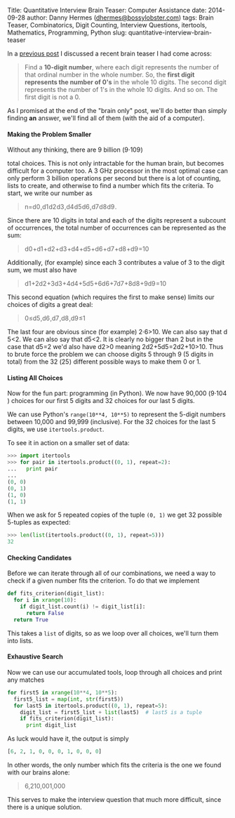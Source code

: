 Title: Quantitative Interview Brain Teaser: Computer Assistance
date: 2014-09-28
author: Danny Hermes (dhermes@bossylobster.com)
tags: Brain Teaser, Combinatorics, Digit Counting, Interview Questions, itertools, Mathematics, Programming, Python
slug: quantitative-interview-brain-teaser

In a [previous post](/2014/09/quantitative-brain-teaser-brain-only.html)
I discussed a recent brain teaser I had come across:

> Find a **10-digit number**, where each digit represents the
> number of that ordinal number in the whole number. So, the
> **first digit represents the number of 0's** in the whole 10 digits. The
> second digit represents the number of 1's in the whole 10 digits. And
> so on. The first digit is not a 0.

As I promised at the end of the "brain only" post, we'll do better than
simply finding **an** answer, we'll find all of them (with the aid of a
computer).

#### Making the Problem Smaller

Without any thinking, there are 9 billion (<span class="katex"><span class="katex-inner"><span class="strut" style="height:0.8141079999999999em;"></span><span class="strut bottom" style="height:0.8141079999999999em;vertical-align:0em;"></span><span class="base textstyle uncramped"><span class="mord">9</span><span class="mbin">&#8901;</span><span class="mord">1</span><span class="mord"><span class="mord">0</span><span class="vlist"><span style="top:-0.363em;margin-right:0.05em;"><span class="fontsize-ensurer reset-size5 size5"><span style="font-size:0em;">&#8203;</span></span><span class="reset-textstyle scriptstyle uncramped"><span class="mord">9</span></span></span><span class="baseline-fix"><span class="fontsize-ensurer reset-size5 size5"><span style="font-size:0em;">&#8203;</span></span>&#8203;</span></span></span></span></span></span>)

total choices. This is not only intractable for the human brain, but
becomes difficult for a computer too. A 3 GHz processor in the most
optimal case can only perform 3 billion operations per second but there
is a lot of counting, lists to create, and otherwise to find a number
which fits the criteria. To start, we write our number as

<div class="katex-elt"><blockquote>
<span class="katex"><span class="katex-inner"><span class="strut" style="height:0.69444em;"></span><span class="strut bottom" style="height:0.8888799999999999em;vertical-align:-0.19444em;"></span><span class="base textstyle uncramped"><span class="reset-textstyle displaystyle textstyle uncramped"><span class="mord mathit">n</span><span class="mrel">=</span><span class="mord"><span class="mord mathit">d</span><span class="vlist"><span style="top:0.15em;margin-right:0.05em;margin-left:0em;"><span class="fontsize-ensurer reset-size5 size5"><span style="font-size:0em;">&#8203;</span></span><span class="reset-textstyle scriptstyle cramped"><span class="mord">0</span></span></span><span class="baseline-fix"><span class="fontsize-ensurer reset-size5 size5"><span style="font-size:0em;">&#8203;</span></span>&#8203;</span></span></span><span class="mpunct">,</span><span class="mord"><span class="mord mathit">d</span><span class="vlist"><span style="top:0.15em;margin-right:0.05em;margin-left:0em;"><span class="fontsize-ensurer reset-size5 size5"><span style="font-size:0em;">&#8203;</span></span><span class="reset-textstyle scriptstyle cramped"><span class="mord">1</span></span></span><span class="baseline-fix"><span class="fontsize-ensurer reset-size5 size5"><span style="font-size:0em;">&#8203;</span></span>&#8203;</span></span></span><span class="mord"><span class="mord mathit">d</span><span class="vlist"><span style="top:0.15em;margin-right:0.05em;margin-left:0em;"><span class="fontsize-ensurer reset-size5 size5"><span style="font-size:0em;">&#8203;</span></span><span class="reset-textstyle scriptstyle cramped"><span class="mord">2</span></span></span><span class="baseline-fix"><span class="fontsize-ensurer reset-size5 size5"><span style="font-size:0em;">&#8203;</span></span>&#8203;</span></span></span><span class="mord"><span class="mord mathit">d</span><span class="vlist"><span style="top:0.15em;margin-right:0.05em;margin-left:0em;"><span class="fontsize-ensurer reset-size5 size5"><span style="font-size:0em;">&#8203;</span></span><span class="reset-textstyle scriptstyle cramped"><span class="mord">3</span></span></span><span class="baseline-fix"><span class="fontsize-ensurer reset-size5 size5"><span style="font-size:0em;">&#8203;</span></span>&#8203;</span></span></span><span class="mpunct">,</span><span class="mord"><span class="mord mathit">d</span><span class="vlist"><span style="top:0.15em;margin-right:0.05em;margin-left:0em;"><span class="fontsize-ensurer reset-size5 size5"><span style="font-size:0em;">&#8203;</span></span><span class="reset-textstyle scriptstyle cramped"><span class="mord">4</span></span></span><span class="baseline-fix"><span class="fontsize-ensurer reset-size5 size5"><span style="font-size:0em;">&#8203;</span></span>&#8203;</span></span></span><span class="mord"><span class="mord mathit">d</span><span class="vlist"><span style="top:0.15em;margin-right:0.05em;margin-left:0em;"><span class="fontsize-ensurer reset-size5 size5"><span style="font-size:0em;">&#8203;</span></span><span class="reset-textstyle scriptstyle cramped"><span class="mord">5</span></span></span><span class="baseline-fix"><span class="fontsize-ensurer reset-size5 size5"><span style="font-size:0em;">&#8203;</span></span>&#8203;</span></span></span><span class="mord"><span class="mord mathit">d</span><span class="vlist"><span style="top:0.15em;margin-right:0.05em;margin-left:0em;"><span class="fontsize-ensurer reset-size5 size5"><span style="font-size:0em;">&#8203;</span></span><span class="reset-textstyle scriptstyle cramped"><span class="mord">6</span></span></span><span class="baseline-fix"><span class="fontsize-ensurer reset-size5 size5"><span style="font-size:0em;">&#8203;</span></span>&#8203;</span></span></span><span class="mpunct">,</span><span class="mord"><span class="mord mathit">d</span><span class="vlist"><span style="top:0.15em;margin-right:0.05em;margin-left:0em;"><span class="fontsize-ensurer reset-size5 size5"><span style="font-size:0em;">&#8203;</span></span><span class="reset-textstyle scriptstyle cramped"><span class="mord">7</span></span></span><span class="baseline-fix"><span class="fontsize-ensurer reset-size5 size5"><span style="font-size:0em;">&#8203;</span></span>&#8203;</span></span></span><span class="mord"><span class="mord mathit">d</span><span class="vlist"><span style="top:0.15em;margin-right:0.05em;margin-left:0em;"><span class="fontsize-ensurer reset-size5 size5"><span style="font-size:0em;">&#8203;</span></span><span class="reset-textstyle scriptstyle cramped"><span class="mord">8</span></span></span><span class="baseline-fix"><span class="fontsize-ensurer reset-size5 size5"><span style="font-size:0em;">&#8203;</span></span>&#8203;</span></span></span><span class="mord"><span class="mord mathit">d</span><span class="vlist"><span style="top:0.15em;margin-right:0.05em;margin-left:0em;"><span class="fontsize-ensurer reset-size5 size5"><span style="font-size:0em;">&#8203;</span></span><span class="reset-textstyle scriptstyle cramped"><span class="mord">9</span></span></span><span class="baseline-fix"><span class="fontsize-ensurer reset-size5 size5"><span style="font-size:0em;">&#8203;</span></span>&#8203;</span></span></span><span class="mord">.</span></span></span></span></span>
</blockquote></div>

Since there are 10 digits in total and each of the digits represent a
subcount of occurrences, the total number of occurrences can be
represented as the sum:

<div class="katex-elt"><blockquote>
<span class="katex"><span class="katex-inner"><span class="strut" style="height:0.69444em;"></span><span class="strut bottom" style="height:0.84444em;vertical-align:-0.15em;"></span><span class="base textstyle uncramped"><span class="mord"><span class="mord mathit">d</span><span class="vlist"><span style="top:0.15em;margin-right:0.05em;margin-left:0em;"><span class="fontsize-ensurer reset-size5 size5"><span style="font-size:0em;">&#8203;</span></span><span class="reset-textstyle scriptstyle cramped"><span class="mord">0</span></span></span><span class="baseline-fix"><span class="fontsize-ensurer reset-size5 size5"><span style="font-size:0em;">&#8203;</span></span>&#8203;</span></span></span><span class="mbin">+</span><span class="mord"><span class="mord mathit">d</span><span class="vlist"><span style="top:0.15em;margin-right:0.05em;margin-left:0em;"><span class="fontsize-ensurer reset-size5 size5"><span style="font-size:0em;">&#8203;</span></span><span class="reset-textstyle scriptstyle cramped"><span class="mord">1</span></span></span><span class="baseline-fix"><span class="fontsize-ensurer reset-size5 size5"><span style="font-size:0em;">&#8203;</span></span>&#8203;</span></span></span><span class="mbin">+</span><span class="mord"><span class="mord mathit">d</span><span class="vlist"><span style="top:0.15em;margin-right:0.05em;margin-left:0em;"><span class="fontsize-ensurer reset-size5 size5"><span style="font-size:0em;">&#8203;</span></span><span class="reset-textstyle scriptstyle cramped"><span class="mord">2</span></span></span><span class="baseline-fix"><span class="fontsize-ensurer reset-size5 size5"><span style="font-size:0em;">&#8203;</span></span>&#8203;</span></span></span><span class="mbin">+</span><span class="mord"><span class="mord mathit">d</span><span class="vlist"><span style="top:0.15em;margin-right:0.05em;margin-left:0em;"><span class="fontsize-ensurer reset-size5 size5"><span style="font-size:0em;">&#8203;</span></span><span class="reset-textstyle scriptstyle cramped"><span class="mord">3</span></span></span><span class="baseline-fix"><span class="fontsize-ensurer reset-size5 size5"><span style="font-size:0em;">&#8203;</span></span>&#8203;</span></span></span><span class="mbin">+</span><span class="mord"><span class="mord mathit">d</span><span class="vlist"><span style="top:0.15em;margin-right:0.05em;margin-left:0em;"><span class="fontsize-ensurer reset-size5 size5"><span style="font-size:0em;">&#8203;</span></span><span class="reset-textstyle scriptstyle cramped"><span class="mord">4</span></span></span><span class="baseline-fix"><span class="fontsize-ensurer reset-size5 size5"><span style="font-size:0em;">&#8203;</span></span>&#8203;</span></span></span><span class="mbin">+</span><span class="mord"><span class="mord mathit">d</span><span class="vlist"><span style="top:0.15em;margin-right:0.05em;margin-left:0em;"><span class="fontsize-ensurer reset-size5 size5"><span style="font-size:0em;">&#8203;</span></span><span class="reset-textstyle scriptstyle cramped"><span class="mord">5</span></span></span><span class="baseline-fix"><span class="fontsize-ensurer reset-size5 size5"><span style="font-size:0em;">&#8203;</span></span>&#8203;</span></span></span><span class="mbin">+</span><span class="mord"><span class="mord mathit">d</span><span class="vlist"><span style="top:0.15em;margin-right:0.05em;margin-left:0em;"><span class="fontsize-ensurer reset-size5 size5"><span style="font-size:0em;">&#8203;</span></span><span class="reset-textstyle scriptstyle cramped"><span class="mord">6</span></span></span><span class="baseline-fix"><span class="fontsize-ensurer reset-size5 size5"><span style="font-size:0em;">&#8203;</span></span>&#8203;</span></span></span><span class="mbin">+</span><span class="mord"><span class="mord mathit">d</span><span class="vlist"><span style="top:0.15em;margin-right:0.05em;margin-left:0em;"><span class="fontsize-ensurer reset-size5 size5"><span style="font-size:0em;">&#8203;</span></span><span class="reset-textstyle scriptstyle cramped"><span class="mord">7</span></span></span><span class="baseline-fix"><span class="fontsize-ensurer reset-size5 size5"><span style="font-size:0em;">&#8203;</span></span>&#8203;</span></span></span><span class="mbin">+</span><span class="mord"><span class="mord mathit">d</span><span class="vlist"><span style="top:0.15em;margin-right:0.05em;margin-left:0em;"><span class="fontsize-ensurer reset-size5 size5"><span style="font-size:0em;">&#8203;</span></span><span class="reset-textstyle scriptstyle cramped"><span class="mord">8</span></span></span><span class="baseline-fix"><span class="fontsize-ensurer reset-size5 size5"><span style="font-size:0em;">&#8203;</span></span>&#8203;</span></span></span><span class="mbin">+</span><span class="mord"><span class="mord mathit">d</span><span class="vlist"><span style="top:0.15em;margin-right:0.05em;margin-left:0em;"><span class="fontsize-ensurer reset-size5 size5"><span style="font-size:0em;">&#8203;</span></span><span class="reset-textstyle scriptstyle cramped"><span class="mord">9</span></span></span><span class="baseline-fix"><span class="fontsize-ensurer reset-size5 size5"><span style="font-size:0em;">&#8203;</span></span>&#8203;</span></span></span><span class="mrel">=</span><span class="mord">1</span><span class="mord">0</span></span></span></span>
</blockquote></div>

Additionally, (for example) since each 3 contributes a value of 3 to the
digit sum, we must also have

<div class="katex-elt"><blockquote>
<span class="katex"><span class="katex-inner"><span class="strut" style="height:0.69444em;"></span><span class="strut bottom" style="height:0.84444em;vertical-align:-0.15em;"></span><span class="base textstyle uncramped"><span class="mord"><span class="mord mathit">d</span><span class="vlist"><span style="top:0.15em;margin-right:0.05em;margin-left:0em;"><span class="fontsize-ensurer reset-size5 size5"><span style="font-size:0em;">&#8203;</span></span><span class="reset-textstyle scriptstyle cramped"><span class="mord">1</span></span></span><span class="baseline-fix"><span class="fontsize-ensurer reset-size5 size5"><span style="font-size:0em;">&#8203;</span></span>&#8203;</span></span></span><span class="mbin">+</span><span class="mord">2</span><span class="mord"><span class="mord mathit">d</span><span class="vlist"><span style="top:0.15em;margin-right:0.05em;margin-left:0em;"><span class="fontsize-ensurer reset-size5 size5"><span style="font-size:0em;">&#8203;</span></span><span class="reset-textstyle scriptstyle cramped"><span class="mord">2</span></span></span><span class="baseline-fix"><span class="fontsize-ensurer reset-size5 size5"><span style="font-size:0em;">&#8203;</span></span>&#8203;</span></span></span><span class="mbin">+</span><span class="mord">3</span><span class="mord"><span class="mord mathit">d</span><span class="vlist"><span style="top:0.15em;margin-right:0.05em;margin-left:0em;"><span class="fontsize-ensurer reset-size5 size5"><span style="font-size:0em;">&#8203;</span></span><span class="reset-textstyle scriptstyle cramped"><span class="mord">3</span></span></span><span class="baseline-fix"><span class="fontsize-ensurer reset-size5 size5"><span style="font-size:0em;">&#8203;</span></span>&#8203;</span></span></span><span class="mbin">+</span><span class="mord">4</span><span class="mord"><span class="mord mathit">d</span><span class="vlist"><span style="top:0.15em;margin-right:0.05em;margin-left:0em;"><span class="fontsize-ensurer reset-size5 size5"><span style="font-size:0em;">&#8203;</span></span><span class="reset-textstyle scriptstyle cramped"><span class="mord">4</span></span></span><span class="baseline-fix"><span class="fontsize-ensurer reset-size5 size5"><span style="font-size:0em;">&#8203;</span></span>&#8203;</span></span></span><span class="mbin">+</span><span class="mord">5</span><span class="mord"><span class="mord mathit">d</span><span class="vlist"><span style="top:0.15em;margin-right:0.05em;margin-left:0em;"><span class="fontsize-ensurer reset-size5 size5"><span style="font-size:0em;">&#8203;</span></span><span class="reset-textstyle scriptstyle cramped"><span class="mord">5</span></span></span><span class="baseline-fix"><span class="fontsize-ensurer reset-size5 size5"><span style="font-size:0em;">&#8203;</span></span>&#8203;</span></span></span><span class="mbin">+</span><span class="mord">6</span><span class="mord"><span class="mord mathit">d</span><span class="vlist"><span style="top:0.15em;margin-right:0.05em;margin-left:0em;"><span class="fontsize-ensurer reset-size5 size5"><span style="font-size:0em;">&#8203;</span></span><span class="reset-textstyle scriptstyle cramped"><span class="mord">6</span></span></span><span class="baseline-fix"><span class="fontsize-ensurer reset-size5 size5"><span style="font-size:0em;">&#8203;</span></span>&#8203;</span></span></span><span class="mbin">+</span><span class="mord">7</span><span class="mord"><span class="mord mathit">d</span><span class="vlist"><span style="top:0.15em;margin-right:0.05em;margin-left:0em;"><span class="fontsize-ensurer reset-size5 size5"><span style="font-size:0em;">&#8203;</span></span><span class="reset-textstyle scriptstyle cramped"><span class="mord">7</span></span></span><span class="baseline-fix"><span class="fontsize-ensurer reset-size5 size5"><span style="font-size:0em;">&#8203;</span></span>&#8203;</span></span></span><span class="mbin">+</span><span class="mord">8</span><span class="mord"><span class="mord mathit">d</span><span class="vlist"><span style="top:0.15em;margin-right:0.05em;margin-left:0em;"><span class="fontsize-ensurer reset-size5 size5"><span style="font-size:0em;">&#8203;</span></span><span class="reset-textstyle scriptstyle cramped"><span class="mord">8</span></span></span><span class="baseline-fix"><span class="fontsize-ensurer reset-size5 size5"><span style="font-size:0em;">&#8203;</span></span>&#8203;</span></span></span><span class="mbin">+</span><span class="mord">9</span><span class="mord"><span class="mord mathit">d</span><span class="vlist"><span style="top:0.15em;margin-right:0.05em;margin-left:0em;"><span class="fontsize-ensurer reset-size5 size5"><span style="font-size:0em;">&#8203;</span></span><span class="reset-textstyle scriptstyle cramped"><span class="mord">9</span></span></span><span class="baseline-fix"><span class="fontsize-ensurer reset-size5 size5"><span style="font-size:0em;">&#8203;</span></span>&#8203;</span></span></span><span class="mrel">=</span><span class="mord">1</span><span class="mord">0</span></span></span></span>
</blockquote></div>

This second equation (which requires the first to make sense) limits our
choices of digits a great deal:

<div class="katex-elt"><blockquote>
<span class="katex"><span class="katex-inner"><span class="strut" style="height:0.69444em;"></span><span class="strut bottom" style="height:0.8888799999999999em;vertical-align:-0.19444em;"></span><span class="base textstyle uncramped"><span class="mord">0</span><span class="mrel">&#8804;</span><span class="mord"><span class="mord mathit">d</span><span class="vlist"><span style="top:0.15em;margin-right:0.05em;margin-left:0em;"><span class="fontsize-ensurer reset-size5 size5"><span style="font-size:0em;">&#8203;</span></span><span class="reset-textstyle scriptstyle cramped"><span class="mord">5</span></span></span><span class="baseline-fix"><span class="fontsize-ensurer reset-size5 size5"><span style="font-size:0em;">&#8203;</span></span>&#8203;</span></span></span><span class="mpunct">,</span><span class="mord"><span class="mord mathit">d</span><span class="vlist"><span style="top:0.15em;margin-right:0.05em;margin-left:0em;"><span class="fontsize-ensurer reset-size5 size5"><span style="font-size:0em;">&#8203;</span></span><span class="reset-textstyle scriptstyle cramped"><span class="mord">6</span></span></span><span class="baseline-fix"><span class="fontsize-ensurer reset-size5 size5"><span style="font-size:0em;">&#8203;</span></span>&#8203;</span></span></span><span class="mpunct">,</span><span class="mord"><span class="mord mathit">d</span><span class="vlist"><span style="top:0.15em;margin-right:0.05em;margin-left:0em;"><span class="fontsize-ensurer reset-size5 size5"><span style="font-size:0em;">&#8203;</span></span><span class="reset-textstyle scriptstyle cramped"><span class="mord">7</span></span></span><span class="baseline-fix"><span class="fontsize-ensurer reset-size5 size5"><span style="font-size:0em;">&#8203;</span></span>&#8203;</span></span></span><span class="mpunct">,</span><span class="mord"><span class="mord mathit">d</span><span class="vlist"><span style="top:0.15em;margin-right:0.05em;margin-left:0em;"><span class="fontsize-ensurer reset-size5 size5"><span style="font-size:0em;">&#8203;</span></span><span class="reset-textstyle scriptstyle cramped"><span class="mord">8</span></span></span><span class="baseline-fix"><span class="fontsize-ensurer reset-size5 size5"><span style="font-size:0em;">&#8203;</span></span>&#8203;</span></span></span><span class="mpunct">,</span><span class="mord"><span class="mord mathit">d</span><span class="vlist"><span style="top:0.15em;margin-right:0.05em;margin-left:0em;"><span class="fontsize-ensurer reset-size5 size5"><span style="font-size:0em;">&#8203;</span></span><span class="reset-textstyle scriptstyle cramped"><span class="mord">9</span></span></span><span class="baseline-fix"><span class="fontsize-ensurer reset-size5 size5"><span style="font-size:0em;">&#8203;</span></span>&#8203;</span></span></span><span class="mrel">&#8804;</span><span class="mord">1</span></span></span></span>
</blockquote></div>

The last four are obvious since (for example)
<span class="katex"><span class="katex-inner"><span class="strut" style="height:0.64444em;"></span><span class="strut bottom" style="height:0.68354em;vertical-align:-0.0391em;"></span><span class="base textstyle uncramped"><span class="mord">2</span><span class="mbin">&#8901;</span><span class="mord">6</span><span class="mrel">&gt;</span><span class="mord">1</span><span class="mord">0</span></span></span></span>. We can also say that <span class="katex"><span class="katex-inner"><span class="strut" style="height:0.69444em;"></span><span class="strut bottom" style="height:0.84444em;vertical-align:-0.15em;"></span><span class="base textstyle uncramped"><span class="mord"><span class="mord mathit">d</span><span class="vlist"><span style="top:0.15em;margin-right:0.05em;margin-left:0em;"><span class="fontsize-ensurer reset-size5 size5"><span style="font-size:0em;">&#8203;</span></span><span class="reset-textstyle scriptstyle cramped"><span class="mord">5</span></span></span><span class="baseline-fix"><span class="fontsize-ensurer reset-size5 size5"><span style="font-size:0em;">&#8203;</span></span>&#8203;</span></span></span><span class="mrel">&lt;</span><span class="mord">2</span></span></span></span>.
We can also say that
<span class="katex"><span class="katex-inner"><span class="strut" style="height:0.69444em;"></span><span class="strut bottom" style="height:0.84444em;vertical-align:-0.15em;"></span><span class="base textstyle uncramped"><span class="mord"><span class="mord mathit">d</span><span class="vlist"><span style="top:0.15em;margin-right:0.05em;margin-left:0em;"><span class="fontsize-ensurer reset-size5 size5"><span style="font-size:0em;">&#8203;</span></span><span class="reset-textstyle scriptstyle cramped"><span class="mord">5</span></span></span><span class="baseline-fix"><span class="fontsize-ensurer reset-size5 size5"><span style="font-size:0em;">&#8203;</span></span>&#8203;</span></span></span><span class="mrel">&lt;</span><span class="mord">2</span></span></span></span>.
It is clearly no bigger than 2 but in the case that
<span class="katex"><span class="katex-inner"><span class="strut" style="height:0.69444em;"></span><span class="strut bottom" style="height:0.84444em;vertical-align:-0.15em;"></span><span class="base textstyle uncramped"><span class="mord"><span class="mord mathit">d</span><span class="vlist"><span style="top:0.15em;margin-right:0.05em;margin-left:0em;"><span class="fontsize-ensurer reset-size5 size5"><span style="font-size:0em;">&#8203;</span></span><span class="reset-textstyle scriptstyle cramped"><span class="mord">5</span></span></span><span class="baseline-fix"><span class="fontsize-ensurer reset-size5 size5"><span style="font-size:0em;">&#8203;</span></span>&#8203;</span></span></span><span class="mrel">=</span><span class="mord">2</span></span></span></span>
we'd also have
<span class="katex"><span class="katex-inner"><span class="strut" style="height:0.69444em;"></span><span class="strut bottom" style="height:0.84444em;vertical-align:-0.15em;"></span><span class="base textstyle uncramped"><span class="mord"><span class="mord mathit">d</span><span class="vlist"><span style="top:0.15em;margin-right:0.05em;margin-left:0em;"><span class="fontsize-ensurer reset-size5 size5"><span style="font-size:0em;">&#8203;</span></span><span class="reset-textstyle scriptstyle cramped"><span class="mord">2</span></span></span><span class="baseline-fix"><span class="fontsize-ensurer reset-size5 size5"><span style="font-size:0em;">&#8203;</span></span>&#8203;</span></span></span><span class="mrel">&gt;</span><span class="mord">0</span></span></span></span>
meaning
<span class="katex"><span class="katex-inner"><span class="strut" style="height:0.69444em;"></span><span class="strut bottom" style="height:0.84444em;vertical-align:-0.15em;"></span><span class="base textstyle uncramped"><span class="mord">2</span><span class="mord"><span class="mord mathit">d</span><span class="vlist"><span style="top:0.15em;margin-right:0.05em;margin-left:0em;"><span class="fontsize-ensurer reset-size5 size5"><span style="font-size:0em;">&#8203;</span></span><span class="reset-textstyle scriptstyle cramped"><span class="mord">2</span></span></span><span class="baseline-fix"><span class="fontsize-ensurer reset-size5 size5"><span style="font-size:0em;">&#8203;</span></span>&#8203;</span></span></span><span class="mbin">+</span><span class="mord">5</span><span class="mord"><span class="mord mathit">d</span><span class="vlist"><span style="top:0.15em;margin-right:0.05em;margin-left:0em;"><span class="fontsize-ensurer reset-size5 size5"><span style="font-size:0em;">&#8203;</span></span><span class="reset-textstyle scriptstyle cramped"><span class="mord">5</span></span></span><span class="baseline-fix"><span class="fontsize-ensurer reset-size5 size5"><span style="font-size:0em;">&#8203;</span></span>&#8203;</span></span></span><span class="mrel">=</span><span class="mord">2</span><span class="mord"><span class="mord mathit">d</span><span class="vlist"><span style="top:0.15em;margin-right:0.05em;margin-left:0em;"><span class="fontsize-ensurer reset-size5 size5"><span style="font-size:0em;">&#8203;</span></span><span class="reset-textstyle scriptstyle cramped"><span class="mord">2</span></span></span><span class="baseline-fix"><span class="fontsize-ensurer reset-size5 size5"><span style="font-size:0em;">&#8203;</span></span>&#8203;</span></span></span><span class="mbin">+</span><span class="mord">1</span><span class="mord">0</span><span class="mrel">&gt;</span><span class="mord">1</span><span class="mord">0</span></span></span></span>.
Thus to brute force the problem we can choose digits 5 through
9 (5 digits in total) from the 32 (<span class="katex"><span class="katex-inner"><span class="strut" style="height:0.8141079999999999em;"></span><span class="strut bottom" style="height:0.8141079999999999em;vertical-align:0em;"></span><span class="base textstyle uncramped"><span class="mord"><span class="mord">2</span><span class="vlist"><span style="top:-0.363em;margin-right:0.05em;"><span class="fontsize-ensurer reset-size5 size5"><span style="font-size:0em;">&#8203;</span></span><span class="reset-textstyle scriptstyle uncramped"><span class="mord">5</span></span></span><span class="baseline-fix"><span class="fontsize-ensurer reset-size5 size5"><span style="font-size:0em;">&#8203;</span></span>&#8203;</span></span></span></span></span></span>)
different possible ways to make them 0 or 1.

#### Listing All Choices

Now for the fun part: programming (in Python). We now have 90,000
(<span class="katex"><span class="katex-inner"><span class="strut" style="height:0.8141079999999999em;"></span><span class="strut bottom" style="height:0.8141079999999999em;vertical-align:0em;"></span><span class="base textstyle uncramped"><span class="mord">9</span><span class="mbin">&#8901;</span><span class="mord">1</span><span class="mord"><span class="mord">0</span><span class="vlist"><span style="top:-0.363em;margin-right:0.05em;"><span class="fontsize-ensurer reset-size5 size5"><span style="font-size:0em;">&#8203;</span></span><span class="reset-textstyle scriptstyle uncramped"><span class="mord">4</span></span></span><span class="baseline-fix"><span class="fontsize-ensurer reset-size5 size5"><span style="font-size:0em;">&#8203;</span></span>&#8203;</span></span></span></span></span></span>)
choices for our first 5 digits and 32 choices for our last 5 digits.

We can use Python's `range(10**4, 10**5)` to represent the 5-digit
numbers between 10,000 and 99,999 (inclusive). For the 32 choices
for the last 5 digits, we use `itertools.product`.

To see it in action on a smaller set of data:

```python
>>> import itertools
>>> for pair in itertools.product((0, 1), repeat=2):
...   print pair
...
(0, 0)
(0, 1)
(1, 0)
(1, 1)
```

When we ask for 5 repeated
copies of the tuple `(0, 1)` we get 32 possible 5-tuples as expected:

```python
>>> len(list(itertools.product((0, 1), repeat=5)))
32
```

#### Checking Candidates

Before we can iterate through all of our combinations, we need a way to
check if a given number fits the criterion. To do that we implement

```python
def fits_criterion(digit_list):
  for i in xrange(10):
    if digit_list.count(i) != digit_list[i]:
      return False
  return True
```

This
takes a `list` of digits, so as we loop over all choices, we'll turn
them into lists.

#### Exhaustive Search

Now we can use our accumulated tools, loop through all choices and print
any matches

```python
for first5 in xrange(10**4, 10**5):
  first5_list = map(int, str(first5))
  for last5 in itertools.product((0, 1), repeat=5):
    digit_list = first5_list + list(last5)  # last5 is a tuple
    if fits_criterion(digit_list):
      print digit_list
```

As luck would have it, the output is simply

```python
[6, 2, 1, 0, 0, 0, 1, 0, 0, 0]
```

In other words,
the only number which fits the criteria is the one we found with our
brains alone:

<div class="katex-elt"><blockquote>
<span class="katex"><span class="katex-inner"><span class="strut" style="height:0.64444em;"></span><span class="strut bottom" style="height:0.8388800000000001em;vertical-align:-0.19444em;"></span><span class="base textstyle uncramped"><span class="mord">6</span><span class="mpunct">,</span><span class="mord">2</span><span class="mord">1</span><span class="mord">0</span><span class="mpunct">,</span><span class="mord">0</span><span class="mord">0</span><span class="mord">1</span><span class="mpunct">,</span><span class="mord">0</span><span class="mord">0</span><span class="mord">0</span></span></span></span>
</blockquote></div>

This serves to make the interview question that much more difficult,
since there is a unique solution.

<a href="https://profiles.google.com/114760865724135687241" rel="author" style="display: none;">About Bossy Lobster</a>
